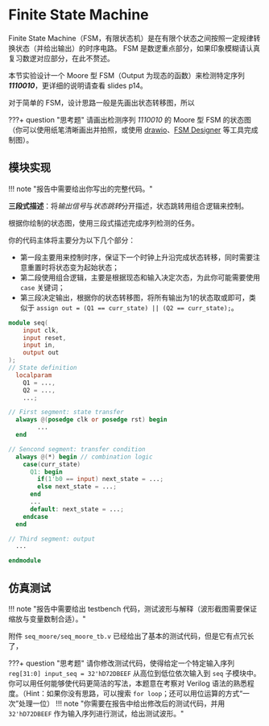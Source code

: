 # Finite State Machine

Finite State Machine（FSM，有限状态机）是在有限个状态之间按照一定规律转换状态（并给出输出）的时序电路。 FSM 是数逻重点部分，如果印象模糊请认真复习数逻对应部分，在此不赘述。

本节实验设计一个 Moore 型 FSM（Output 为现态的函数）来检测特定序列 ***1110010***，更详细的说明请查看 slides p14。

对于简单的 FSM，设计思路一般是先画出状态转移图，所以

???+ question "思考题"
    请画出检测序列 *1110010* 的 Moore 型 FSM 的状态图（你可以使用纸笔清晰画出并拍照，或使用 [drawio](https://app.diagrams.net/)、[FSM Designer](https://madebyevan.com/fsm/) 等工具完成制图）。

## 模块实现

!!! note "报告中需要给出你写出的完整代码。"

**三段式描述**：将*输出信号*与*状态跳转*分开描述，状态跳转用组合逻辑来控制。

根据你绘制的状态图，使用三段式描述完成序列检测的任务。

你的代码主体将主要分为以下几个部分：

* 第一段主要用来控制时序，保证下一个时钟上升沿完成状态转移，同时需要注意重置时将状态变为起始状态；
* 第二段使用组合逻辑，主要是根据现态和输入决定次态，为此你可能需要使用 `case` 关键词；
* 第三段决定输出，根据你的状态转移图，将所有输出为1的状态取或即可，类似于 `assign out = (Q1 == curr_state) || (Q2 == curr_state);`。

```verilog linenums="1" title="seq.v"
module seq(
	input clk,
	input reset,
	input in,
	output out
);
// State definition
  localparam 
    Q1 = ...,
    Q2 = ...,
    ...;

// First segment: state transfer
  always @(posedge clk or posedge rst) begin
        ...
  end

// Sencond segment: transfer condition
  always @(*) begin // combination logic
    case(curr_state)
      Q1: begin
        if(1'b0 == input) next_state = ...;
        else next_state = ...;
      end
      ...
      default: next_state = ...;
    endcase
  end

// Third segment: output
  ...

endmodule
```

## 仿真测试

!!! note "报告中需要给出 testbench 代码，测试波形与解释（波形截图需要保证缩放与变量数制合适）。"

附件 `seq_moore/seq_moore_tb.v` 已经给出了基本的测试代码，但是它有点冗长了，

???+ question "思考题"
    请你修改测试代码，使得给定一个特定输入序列 `reg[31:0] input_seq = 32'hD72DBEEF` 从高位到低位依次输入到 `seq` 子模块中。你可以用任何能够使代码更简洁的写法，本题意在考察对 Verilog 语法的熟悉程度。（Hint：如果你没有思路，可以搜索 `for loop`；还可以用位运算的方式“一次”处理一位）
    !!! note "你需要在报告中给出修改后的测试代码，并用 `32'hD72DBEEF` 作为输入序列进行测试，给出测试波形。"